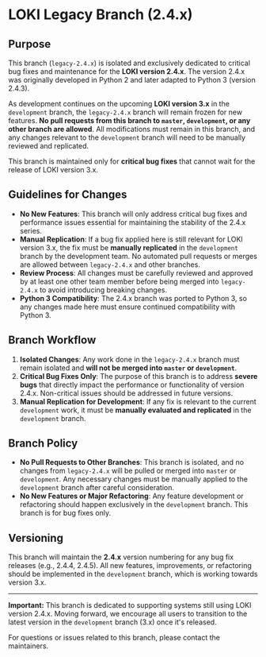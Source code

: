 # LOKI Legacy Branch (2.4.x)

## Purpose

This branch (`legacy-2.4.x`) is isolated and exclusively dedicated to critical bug fixes and maintenance for the **LOKI version 2.4.x**. The version 2.4.x was originally developed in Python 2 and later adapted to Python 3 (version 2.4.3).

As development continues on the upcoming **LOKI version 3.x** in the `development` branch, the `legacy-2.4.x` branch will remain frozen for new features. **No pull requests from this branch to `master`, `development`, or any other branch are allowed**. All modifications must remain in this branch, and any changes relevant to the `development` branch will need to be manually reviewed and replicated.

This branch is maintained only for **critical bug fixes** that cannot wait for the release of LOKI version 3.x.

## Guidelines for Changes

- **No New Features**: This branch will only address critical bug fixes and performance issues essential for maintaining the stability of the 2.4.x series.
- **Manual Replication**: If a bug fix applied here is still relevant for LOKI version 3.x, the fix must be **manually replicated** in the `development` branch by the development team. No automated pull requests or merges are allowed between `legacy-2.4.x` and other branches.
- **Review Process**: All changes must be carefully reviewed and approved by at least one other team member before being merged into `legacy-2.4.x` to avoid introducing breaking changes.
- **Python 3 Compatibility**: The 2.4.x branch was ported to Python 3, so any changes made here must ensure continued compatibility with Python 3.

## Branch Workflow

1. **Isolated Changes**: Any work done in the `legacy-2.4.x` branch must remain isolated and **will not be merged into `master` or `development`**.
2. **Critical Bug Fixes Only**: The purpose of this branch is to address **severe bugs** that directly impact the performance or functionality of version 2.4.x. Non-critical issues should be addressed in future versions.
3. **Manual Replication for Development**: If any fix is relevant to the current `development` work, it must be **manually evaluated and replicated** in the `development` branch.

## Branch Policy

- **No Pull Requests to Other Branches**: This branch is isolated, and no changes from `legacy-2.4.x` will be pulled or merged into `master` or `development`. Any necessary changes must be manually applied to the `development` branch after careful consideration.
- **No New Features or Major Refactoring**: Any feature development or refactoring should happen exclusively in the `development` branch. This branch is for bug fixes only.

## Versioning

This branch will maintain the **2.4.x** version numbering for any bug fix releases (e.g., 2.4.4, 2.4.5). All new features, improvements, or refactoring should be implemented in the `development` branch, which is working towards version 3.x.

---

**Important:** This branch is dedicated to supporting systems still using LOKI version 2.4.x. Moving forward, we encourage all users to transition to the latest version in the `development` branch (3.x) once it's released.

For questions or issues related to this branch, please contact the maintainers.
